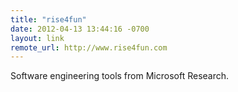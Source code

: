```yaml
--- 
title: "rise4fun"
date: 2012-04-13 13:44:16 -0700
layout: link
remote_url: http://www.rise4fun.com
---
```

Software engineering tools from Microsoft Research.
